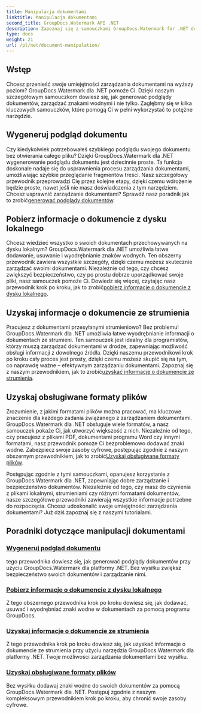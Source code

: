 ```yaml
---
title: Manipulacja dokumentami
linktitle: Manipulacja dokumentami
second_title: GroupDocs.Watermark API .NET
description: Zapoznaj się z samouczkami GroupDocs.Watermark for .NET dotyczącymi generowania podglądów dokumentów i zarządzania znakami wodnymi. Zwiększ bezpieczeństwo dokumentów i zarządzanie nimi.
type: docs
weight: 21
url: /pl/net/document-manipulation/
---
```

## Wstęp

Chcesz przenieść swoje umiejętności zarządzania dokumentami na wyższy poziom? GroupDocs.Watermark dla .NET pomoże Ci. Dzięki naszym szczegółowym samouczkom dowiesz się, jak generować podglądy dokumentów, zarządzać znakami wodnymi i nie tylko. Zagłębmy się w kilka kluczowych samouczków, które pomogą Ci w pełni wykorzystać to potężne narzędzie.


## Wygeneruj podgląd dokumentu
 Czy kiedykolwiek potrzebowałeś szybkiego podglądu swojego dokumentu bez otwierania całego pliku? Dzięki GroupDocs.Watermark dla .NET wygenerowanie podglądu dokumentu jest dziecinnie proste. Ta funkcja doskonale nadaje się do usprawnienia procesu zarządzania dokumentami, umożliwiając szybkie przeglądanie fragmentów treści. Nasz szczegółowy przewodnik przeprowadzi Cię przez kolejne etapy, dzięki czemu wdrożenie będzie proste, nawet jeśli nie masz doświadczenia z tym narzędziem. Chcesz usprawnić zarządzanie dokumentami? Sprawdź nasz poradnik jak to zrobić[generować podglądy dokumentów](./generate-document-preview/).

## Pobierz informacje o dokumencie z dysku lokalnego
Chcesz wiedzieć wszystko o swoich dokumentach przechowywanych na dysku lokalnym? GroupDocs.Watermark dla .NET umożliwia łatwe dodawanie, usuwanie i wyodrębnianie znaków wodnych. Ten obszerny przewodnik zawiera wszystkie szczegóły, dzięki czemu możesz skutecznie zarządzać swoimi dokumentami. Niezależnie od tego, czy chcesz zwiększyć bezpieczeństwo, czy po prostu dobrze uporządkować swoje pliki, nasz samouczek pomoże Ci. Dowiedz się więcej, czytając nasz przewodnik krok po kroku, jak to zrobić[pobierz informacje o dokumencie z dysku lokalnego](./get-document-info-local-disk/).

## Uzyskaj informacje o dokumencie ze strumienia
 Pracujesz z dokumentami przesyłanymi strumieniowo? Bez problemu! GroupDocs.Watermark dla .NET umożliwia łatwe wyodrębnianie informacji o dokumentach ze strumieni. Ten samouczek jest idealny dla programistów, którzy muszą zarządzać dokumentami w drodze, zapewniając możliwość obsługi informacji z dowolnego źródła. Dzięki naszemu przewodnikowi krok po kroku cały proces jest prosty, dzięki czemu możesz skupić się na tym, co naprawdę ważne – efektywnym zarządzaniu dokumentami. Zapoznaj się z naszym przewodnikiem, jak to zrobić[uzyskać informacje o dokumencie ze strumienia](./get-document-info-stream/).

## Uzyskaj obsługiwane formaty plików
 Zrozumienie, z jakimi formatami plików można pracować, ma kluczowe znaczenie dla każdego zadania związanego z zarządzaniem dokumentami. GroupDocs.Watermark dla .NET obsługuje wiele formatów, a nasz samouczek pokaże Ci, jak utworzyć większość z nich. Niezależnie od tego, czy pracujesz z plikami PDF, dokumentami programu Word czy innymi formatami, nasz przewodnik pomoże Ci bezproblemowo dodawać znaki wodne. Zabezpiecz swoje zasoby cyfrowe, postępując zgodnie z naszym obszernym przewodnikiem, jak to zrobić[Uzyskaj obsługiwane formaty plików](./get-supported-file-formats/).

Postępując zgodnie z tymi samouczkami, opanujesz korzystanie z GroupDocs.Watermark dla .NET, zapewniając dobre zarządzanie i bezpieczeństwo dokumentów. Niezależnie od tego, czy masz do czynienia z plikami lokalnymi, strumieniami czy różnymi formatami dokumentów, nasze szczegółowe przewodniki zawierają wszystkie informacje potrzebne do rozpoczęcia. Chcesz udoskonalić swoje umiejętności zarządzania dokumentami? Już dziś zapoznaj się z naszymi tutorialami.
## Poradniki dotyczące manipulacji dokumentami
### [Wygeneruj podgląd dokumentu](./generate-document-preview/)
tego przewodnika dowiesz się, jak generować podglądy dokumentów przy użyciu GroupDocs.Watermark dla platformy .NET. Bez wysiłku zwiększ bezpieczeństwo swoich dokumentów i zarządzanie nimi.
### [Pobierz informacje o dokumencie z dysku lokalnego](./get-document-info-local-disk/)
Z tego obszernego przewodnika krok po kroku dowiesz się, jak dodawać, usuwać i wyodrębniać znaki wodne w dokumentach za pomocą programu GroupDocs.
### [Uzyskaj informacje o dokumencie ze strumienia](./get-document-info-stream/)
Z tego przewodnika krok po kroku dowiesz się, jak uzyskać informacje o dokumencie ze strumienia przy użyciu narzędzia GroupDocs.Watermark dla platformy .NET. Twoje możliwości zarządzania dokumentami bez wysiłku.
### [Uzyskaj obsługiwane formaty plików](./get-supported-file-formats/)
Bez wysiłku dodawaj znaki wodne do swoich dokumentów za pomocą GroupDocs.Watermark dla .NET. Postępuj zgodnie z naszym kompleksowym przewodnikiem krok po kroku, aby chronić swoje zasoby cyfrowe.
